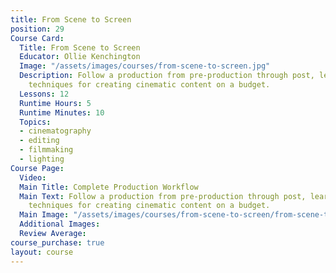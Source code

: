 ```yaml
---
title: From Scene to Screen
position: 29
Course Card:
  Title: From Scene to Screen
  Educator: Ollie Kenchington
  Image: "/assets/images/courses/from-scene-to-screen.jpg"
  Description: Follow a production from pre-production through post, learning professional
    techniques for creating cinematic content on a budget.
  Lessons: 12
  Runtime Hours: 5
  Runtime Minutes: 10
  Topics:
  - cinematography
  - editing
  - filmmaking
  - lighting
Course Page:
  Video: 
  Main Title: Complete Production Workflow
  Main Text: Follow a production from pre-production through post, learning professional
    techniques for creating cinematic content on a budget.
  Main Image: "/assets/images/courses/from-scene-to-screen/from-scene-to-screen-main.jpg"
  Additional Images: 
  Review Average: 
course_purchase: true
layout: course
---
```


